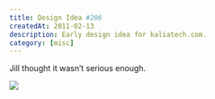 ```yaml
---
title: Design Idea #206
createdAt: 2011-02-13
description: Early design idea for kaliatech.com.
category: [misc]
---
```


Jill thought it wasn’t serious enough.

<img src="/i/blog/2011/Idea226b.png" />
